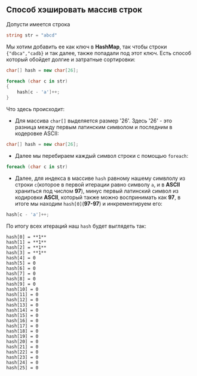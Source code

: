 ## Способ хэшировать массив строк

Допусти имеется строка 
```csharp
string str = "abcd"
```

Мы хотим добавить ее как ключ в **HashMap**, так чтобы строки `{"dbca","cadb}` и так далее, также попадали под этот ключ. Есть способ который обойдет долгие и затратные сортировки:
```csharp
char[] hash = new char[26];

foreach (char c in str)
{
    hash[c - 'a']++;
}
```

Что здесь происходит:


+ Для массива `char[]` выделяется размер '26'.
  Здесь '26' - это разница между первым латинским символом и последним 
  в кодеровке ASCII:
```csharp
char[] hash = new char[26];
```
+ Далее мы перебираем каждый символ строки с помощью `foreach`:
```csharp
foreach (char c in str)
```
+ Далее, для индекса в массиве `hash` равному нашему симвлолу из строки `c`(которое в первой итерации равно символу `a`, и в **ASCII** храниться под числом **97**), минус первый латинский символ из кодировки **ASCII**, который также можно воспринимать как **97**, в итоге мы находим `hash[0]`(**97-97**) и инкрементируем его: 
```csharp
hash[c - 'a']++;
```
По итогу всех итераций наш `hash` будет выглядеть так:
```
hash[0] = **1**
hash[1] = **1**
hash[2] = **1**
hash[3] = **1**
hash[4] = 0
hash[5] = 0
hash[6] = 0
hash[7] = 0
hash[8] = 0
hash[9] = 0 
hash[10] = 0
hash[11] = 0
hash[12] = 0
hash[13] = 0
hash[14] = 0
hash[15] = 0
hash[16] = 0
hash[17] = 0
hash[18] = 0
hash[19] = 0
hash[20] = 0
hash[21] = 0
hash[22] = 0
hash[23] = 0
hash[24] = 0
hash[25] = 0
``` 
